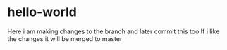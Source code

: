 
# hello-world


Here i am making changes to the branch and later commit this too
If i like the changes it will be merged to master
